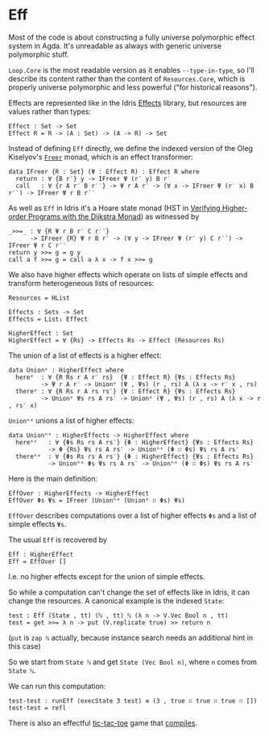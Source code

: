 # Eff

Most of the code is about constructing a fully universe polymorphic effect system in Agda. It's unreadable as always with generic universe polymorphic stuff.

`Loop.Core` is the most readable version as it enables `--type-in-type`, so I'll describe its content rather than the content of `Resources.Core`, which is properly universe polymorphic and less powerful ("for historical reasons").

Effects are represented like in the Idris [Effects](https://github.com/edwinb/Eff-dev/blob/master/effects/Effects.idr) library, but resources are values rather than types:

```
Effect : Set -> Set
Effect R = R -> (A : Set) -> (A -> R) -> Set
```

Instead of defining `Eff` directly, we define the indexed version of the Oleg Kiselyov's [`Freer`](http://okmij.org/ftp/Haskell/extensible/more.pdf) monad, which is an effect transformer:

```
data IFreer {R : Set} (Ψ : Effect R) : Effect R where
  return : ∀ {B r′} y -> IFreer Ψ (r′ y) B r′
  call   : ∀ {r A r′ B r′′} -> Ψ r A r′ -> (∀ x -> IFreer Ψ (r′ x) B r′′) -> IFreer Ψ r B r′′
```

As well as `Eff` in Idris it's a Hoare state monad (HST in [Verifying Higher-order Programs with the Dijkstra Monad](http://research.microsoft.com/en-us/um/people/nswamy/papers/dijkstra-submitted-pldi13.pdf)) as witnessed by

```
_>>=_ : ∀ {R Ψ r B r′ C r′′}
      -> IFreer {R} Ψ r B r′ -> (∀ y -> IFreer Ψ (r′ y) C r′′) -> IFreer Ψ r C r′′
return y >>= g = g y
call a f >>= g = call a λ x -> f x >>= g
```

We also have higher effects which operate on lists of simple effects and transform heterogeneous lists of resources:

```
Resources = HList

Effects : Sets -> Set
Effects = List₁ Effect

HigherEffect : Set
HigherEffect = ∀ {Rs} -> Effects Rs -> Effect (Resources Rs)
```

The union of a list of effects is a higher effect:

```
data Unionᵉ : HigherEffect where
  hereᵉ  : ∀ {R Rs r A r′ rs}  {Ψ : Effect R} {Ψs : Effects Rs}
         -> Ψ r A r′ -> Unionᵉ (Ψ , Ψs) (r , rs) A (λ x -> r′ x , rs)
  thereᵉ : ∀ {R Rs r A rs rs′} {Ψ : Effect R} {Ψs : Effects Rs}
         -> Unionᵉ Ψs rs A rs′ -> Unionᵉ (Ψ , Ψs) (r , rs) A (λ x -> r , rs′ x)
```

`Unionʰᵉ` unions a list of higher effects:

```
data Unionʰᵉ : HigherEffects -> HigherEffect where
  hereʰᵉ   : ∀ {Φs Rs rs A rs′} {Φ : HigherEffect} {Ψs : Effects Rs}
           -> Φ {Rs} Ψs rs A rs′ -> Unionʰᵉ (Φ ∷ Φs) Ψs rs A rs′
  thereʰᵉ  : ∀ {Φs Rs rs A rs′} {Φ : HigherEffect} {Ψs : Effects Rs}
           -> Unionʰᵉ Φs Ψs rs A rs′ -> Unionʰᵉ (Φ ∷ Φs) Ψs rs A rs′
```

Here is the main definition:

```
EffOver : HigherEffects -> HigherEffect
EffOver Φs Ψs = IFreer (Unionʰᵉ (Unionᵉ ∷ Φs) Ψs)
```

`EffOver` describes computations over a list of higher effects `Φs` and a list of simple effects `Ψs`.

The usual `Eff` is recovered by

```
Eff : HigherEffect
Eff = EffOver []
```

I.e. no higher effects except for the union of simple effects.

So while a computation can't change the set of effects like in Idris, it can change the resources. A canonical example is the indexed `State`:

```
test : Eff (State , tt) (ℕ , tt) ℕ (λ n -> V.Vec Bool n , tt)
test = get >>= λ n -> put (V.replicate true) >> return n
```

(`put` is `zap ℕ` actually, because instance search needs an additional hint in this case)

So we start from `State ℕ` and get `State (Vec Bool n)`, where `n` comes from `State ℕ`.

We can run this computation:

```
test-test : runEff (execState 3 test) ≡ (3 , true ∷ true ∷ true ∷ [])
test-test = refl
```

There is also an effectful [tic-tac-toe](https://github.com/effectfully/Eff/blob/master/Examples/Resources/TicTacToe/UnsafeGame.agda) game that [compiles](https://github.com/effectfully/Eff/blob/master/Examples/Resources/TicTacToe/Main.agda).